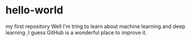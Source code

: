 # hello-world
my first repository
Well I'm tring to learn about machine learning and deep learning ,I guess GitHub is a wonderful place to improve it.
